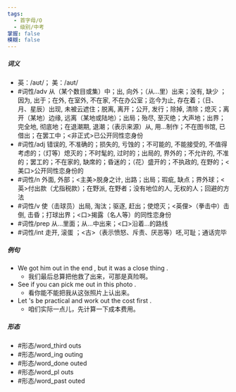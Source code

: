 ```yaml
---
tags:
  - 首字母/O
  - 级别/中考
掌握: false
模糊: false
---
```

##### 词义
- 英：/aʊt/； 美：/aʊt/
- #词性/adv  从（某个数目或集）中；出, 向外；（从…里）出来；没有, 缺少 ；因为, 出于；在外, 在室外, 不在家, 不在办公室；迄今为止, 存在着；（日、月、星辰）出现, 未被云遮住；脱离, 离开；公开, 发行；除掉, 清除；熄灭；离开（某地）边缘, 远离（某地或陆地）；出局；殆尽, 至灭绝；大声地；出界；完全地, 彻底地；在退潮期, 退潮；（表示来源）从, 用…制作；不在图书馆, 已借出；在罢工中；<非正式>已公开同性恋身份
- #词性/adj  错误的, 不准确的；损失的, 亏蚀的；不可能的, 不能接受的, 不值得考虑的；（灯等）熄灭的；不时髦的, 过时的；出局的, 界外的；不允许的, 不准的；罢工的；不在家的, 缺席的；昏迷的；（花）盛开的；不执政的, 在野的；<美口>公开同性恋身份的
- #词性/n  外面, 外部；<主美>脱身之计, 出路；出局；瑕疵, 缺点；界外球；<英>付出款（尤指税款）；在野派, 在野者；没有地位的人, 无权的人；回避的方法
- #词性/v  使（击球员）出局, 淘汰；驱逐, 赶出；使熄灭；<英俚>（拳击中）击倒, 击昏；打球出界；<口>揭露（名人等）的同性恋身份
- #词性/prep  从…里面；从…中出来；<口>沿着…的路线
- #词性/int  走开, 滚蛋 ；<古>（表示愤怒、斥责、厌恶等）呸,可耻；通话完毕
##### 例句
- We got him out in the end , but it was a close thing .
	- 我们最后总算把他救了出来，可那是真险啊。
- See if you can pick me out in this photo .
	- 看你能不能把我从这张照片上认出来。
- Let 's be practical and work out the cost first .
	- 咱们实际一点儿，先计算一下成本费用。
##### 形态
- #形态/word_third outs
- #形态/word_ing outing
- #形态/word_done outed
- #形态/word_pl outs
- #形态/word_past outed
